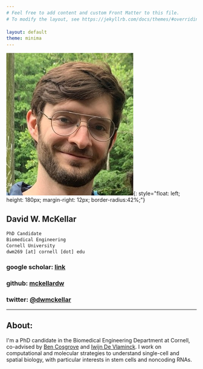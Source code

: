 ```yaml
---
# Feel free to add content and custom Front Matter to this file.
# To modify the layout, see https://jekyllrb.com/docs/themes/#overriding-theme-defaults

layout: default
theme: minima
---
```


![DwM](images/prof_pic.jpg){: style="float: left; height: 180px; margin-right: 12px; border-radius:42%;"}

## **David W. McKellar**  
```
PhD Candidate  
Biomedical Engineering  
Cornell University  
dwm269 [at] cornell [dot] edu  
```  

### **google scholar**: [link](https://scholar.google.com/citations?user=Hta5xCcAAAAJ&hl=en&oi=ao)
### **github:** [mckellardw](https://github.com/mckellardw)
### **twitter:** [@dwmckellar](https://twitter.com/dwmckellar)


-----------

## **About**:
I'm a PhD candidate in the Biomedical Engineering Department at Cornell, co-advised by [Ben Cosgrove](https://cosgrovelab.bme.cornell.edu/) and [Iwijn De Vlaminck](https://devlaminck.bme.cornell.edu/). I work on computational and molecular strategies to understand single-cell and spatial biology, with particular interests in stem cells and noncoding RNAs.

<!-- ## **Highlights**:
+ My newest first author preprint on a method we call Spatial Total RNA-Sequencing (STRS). STRS enables spatial mapping of noncoding and other non-polyadenylated RNAs in tissue slices: [link](https://www.biorxiv.org/content/10.1101/2022.04.20.488964v1)
+ My recent first author paper on building a single-cell reference dataset for skeletal muscle regeneration, published in Communications Biology: [link](https://www.nature.com/articles/s42003-021-02810-x)
+ Highlight from the BME Department at Cornell: [link](https://www.bme.cornell.edu/spotlights/david-mckellar-phd-student) -->
